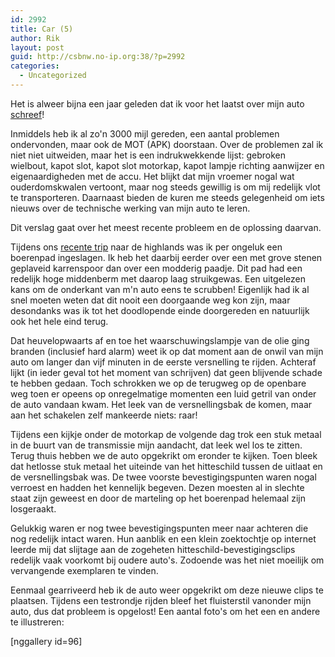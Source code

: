 ```yaml
---
id: 2992
title: Car (5)
author: Rik
layout: post
guid: http://csbnw.no-ip.org:38/?p=2992
categories:
  - Uncategorized
---
```

Het is alweer bijna een jaar geleden dat ik voor het laatst over mijn auto <a href="/?p=1241" title="Car (4)">schreef</a>!

Inmiddels heb ik al zo'n 3000 mijl gereden, een aantal problemen ondervonden, maar ook de MOT (APK) doorstaan. Over de problemen zal ik niet niet uitweiden, maar het is een indrukwekkende lijst: gebroken wielbout, kapot slot, kapot slot motorkap, kapot lampje richting aanwijzer en eigenaardigheden met de accu. Het blijkt dat mijn vroemer nogal wat ouderdomskwalen vertoont, maar nog steeds gewillig is om mij redelijk vlot te transporteren. Daarnaast bieden de kuren me steeds gelegenheid om iets nieuws over de technische werking van mijn auto te leren.

Dit verslag gaat over het meest recente probleem en de oplossing daarvan.

Tijdens ons <a href="/?p=2856" title="Visit Sanne">recente trip</a> naar de highlands was ik per ongeluk een boerenpad ingeslagen. Ik heb het daarbij eerder over een met grove stenen geplaveid karrenspoor dan over een modderig paadje. Dit pad had een redelijk hoge middenberm met daarop laag struikgewas. Een uitgelezen kans om de onderkant van m'n auto eens te scrubben! Eigenlijk had ik al snel moeten weten dat dit nooit een doorgaande weg kon zijn, maar desondanks was ik tot het doodlopende einde doorgereden en natuurlijk ook het hele eind terug.

Dat heuvelopwaarts af en toe het waarschuwingslampje van de olie ging branden (inclusief hard alarm) weet ik op dat moment aan de onwil van mijn auto om langer dan vijf minuten in de eerste versnelling te rijden. Achteraf lijkt (in ieder geval tot het moment van schrijven) dat geen blijvende schade te hebben gedaan. Toch schrokken we op de terugweg op de openbare weg toen er opeens op onregelmatige momenten een luid getril van onder de auto vandaan kwam. Het leek van de versnellingsbak de komen, maar aan het schakelen zelf mankeerde niets: raar!

Tijdens een kijkje onder de motorkap de volgende dag trok een stuk metaal in de buurt van de transmissie mijn aandacht, dat leek wel los te zitten. Terug thuis hebben we de auto opgekrikt om eronder te kijken. Toen bleek dat hetlosse stuk metaal het uiteinde van het hitteschild tussen de uitlaat en de versnellingsbak was. De twee voorste bevestigingspunten waren nogal verroest en hadden het kennelijk begeven. Dezen moesten al in slechte staat zijn geweest en door de marteling op het boerenpad helemaal zijn losgeraakt.

Gelukkig waren er nog twee bevestigingspunten meer naar achteren die nog redelijk intact waren. Hun aanblik en een klein zoektochtje op internet leerde mij dat slijtage aan de zogeheten hitteschild-bevestigingsclips redelijk vaak voorkomt bij oudere auto's. Zodoende was het niet moeilijk om vervangende exemplaren te vinden.

Eenmaal gearriveerd heb ik de auto weer opgekrikt om deze nieuwe clips te plaatsen. Tijdens een testrondje rijden bleef het fluisterstil vanonder mijn auto, dus dat probleem is opgelost! Een aantal foto's om het een en andere te illustreren:

[nggallery id=96]